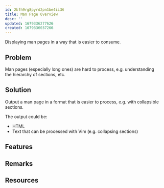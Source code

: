 ```yaml
---
id: 2bfh9rg8pyrd2pn1be4ii36
title: Man Page Overview
desc: ''
updated: 1679336277626
created: 1679336037266
---
```


Displaying man pages in a way that is easier to consume.

## Problem

Man pages (especially long ones) are hard to process, e.g. understanding the hierarchy of sections, etc.

## Solution

Output a man page in a format that is easier to process, e.g. with collapsible sections.

The output could be:

- HTML
- Text that can be processed with Vim (e.g. collapsing sections)

## Features

<!-- What features does the project have? -->

## Remarks

<!-- Further remarks about the project -->

## Resources

<!-- Resources that might be useful for implementing the project -->
